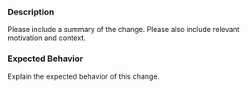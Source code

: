 ### Description
Please include a summary of the change.
Please also include relevant motivation and context.

### Expected Behavior
Explain the expected behavior of this change.
